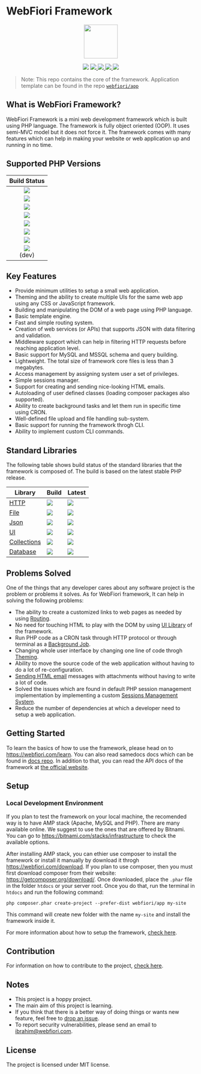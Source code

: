 # WebFiori Framework

<p align="center">
<img width="90px" hight="90px" src="https://webfiori.com/assets/images/favicon.png">
</p>

<p align="center">
  <a href="https://github.com/WebFiori/framework/actions"><img src="https://github.com/WebFiori/framework/workflows/Build%20PHP%208.1/badge.svg?branch=master"></a>
  <a href="https://codecov.io/gh/WebFiori/framework">
    <img src="https://codecov.io/gh/WebFiori/framework/branch/master/graph/badge.svg" />
  </a>
  <a href="https://sonarcloud.io/dashboard?id=WebFiori_framework">
      <img src="https://sonarcloud.io/api/project_badges/measure?project=WebFiori_framework&metric=alert_status" />
  </a>
  <a href="https://github.com/WebFiori/framework/releases">
      <img src="https://img.shields.io/github/release/WebFiori/framework.svg?label=latest" />
  </a>
  <a href="https://packagist.org/packages/webfiori/framework">
      <img src="https://img.shields.io/packagist/dt/webfiori/framework?color=light-green">
  </a>
</p>

> Note: This repo contains the core of the framework. Application template can be found in the repo [`webfiori/app`](https://github.com/webfiori/app)

## What is WebFiori Framework?

WebFiori Framework is a mini web development framework which is built using PHP language. The framework is fully object oriented (OOP). It uses semi-MVC model but it does not force it. The framework comes with many features which can help in making your website or web application up and running in no time.

## Supported PHP Versions
| Build Status |
|:-----------:|
|<a target="_blank" href="https://github.com/WebFiori/framework/actions/workflows/php70.yml"><img src="https://github.com/WebFiori/framework/workflows/Build%20PHP%207.0/badge.svg?branch=master"></a>|
|<a target="_blank" href="https://github.com/WebFiori/framework/actions/workflows/php71.yml"><img src="https://github.com/WebFiori/framework/workflows/Build%20PHP%207.1/badge.svg?branch=master"></a>|
|<a target="_blank" href="https://github.com/WebFiori/framework/actions/workflows/php72.yml"><img src="https://github.com/WebFiori/framework/workflows/Build%20PHP%207.2/badge.svg?branch=master"></a>|
|<a target="_blank" href="https://github.com/WebFiori/framework/actions/workflows/php73.yml"><img src="https://github.com/WebFiori/framework/workflows/Build%20PHP%207.3/badge.svg?branch=master"></a>|
|<a target="_blank" href="https://github.com/WebFiori/framework/actions/workflows/php74.yml"><img src="https://github.com/WebFiori/framework/workflows/Build%20PHP%207.4/badge.svg?branch=master"></a>|
|<a target="_blank" href="https://github.com/WebFiori/framework/actions/workflows/php80.yml"><img src="https://github.com/WebFiori/framework/workflows/Build%20PHP%208.0/badge.svg?branch=master"></a>|
|<a target="_blank" href="https://github.com/WebFiori/framework/actions/workflows/php81.yml"><img src="https://github.com/WebFiori/framework/workflows/Build%20PHP%208.1/badge.svg?branch=master"></a>|
|<a target="_blank" href="https://github.com/WebFiori/framework/actions/workflows/php82.yml"><img src="https://github.com/WebFiori/framework/workflows/Build%20PHP%208.2/badge.svg?branch=dev"></a><br>(dev)|

## Key Features

* Provide minimum utilities to setup a small web application.
* Theming and the ability to create multiple UIs for the same web app using any CSS or JavaScript framework.
* Building and manipulating the DOM of a web page using PHP language.
* Basic template engine.
* Fast and simple routing system.
* Creation of web services (or APIs) that supports JSON with data filtering and validation.
* Middleware support which can help in filtering HTTP requests before reaching application level.
* Basic support for MySQL and MSSQL schema and query building.
* Lightweight. The total size of framework core files is less than 3 megabytes.
* Access management by assigning system user a set of privileges.
* Simple sessions manager.
* Support for creating and sending nice-looking HTML emails.
* Autoloading of user defined classes (loading composer packages also supported).
* Ability to create background tasks and let them run in specific time using CRON.
* Well-defined file upload and file handling sub-system.
* Basic support for running the framework throgh CLI.
* Ability to implement custom CLI commands.

## Standard Libraries

The following table shows build status of the standard libraries that the framework is composed of. The build is based on the latest stable PHP release. 

| Library | Build | Latest |
|----|----|----|
| [HTTP](https://github.com/WebFiori/http) | <a href="https://github.com/WebFiori/http/actions"><img src="https://github.com/WebFiori/http/workflows/Build%20PHP%208.1/badge.svg?branch=master"></a> | <a href="https://github.com/WebFiori/http/releases"><img src="https://img.shields.io/github/release/WebFiori/http.svg" /></a> |
| [File](https://github.com/WebFiori/file) | <a href="https://github.com/WebFiori/file/actions"><img src="https://github.com/WebFiori/file/workflows/Build%20PHP%208.1/badge.svg?branch=main"></a> | <a href="https://github.com/WebFiori/file/releases"><img src="https://img.shields.io/github/release/WebFiori/file.svg" /></a> |
| [Json](https://github.com/WebFiori/json) | <a href="https://github.com/WebFiori/json/actions"><img src="https://github.com/WebFiori/json/workflows/Build%20PHP%208.1/badge.svg?branch=master"></a> | <a href="https://github.com/WebFiori/json/releases"><img src="https://img.shields.io/github/release/WebFiori/json.svg" /></a> |
| [UI](https://github.com/WebFiori/ui) | <a href="https://github.com/WebFiori/ui/actions"><img src="https://github.com/WebFiori/ui/workflows/Build%20PHP%208.1/badge.svg?branch=master"></a> | <a href="https://github.com/WebFiori/ui/releases"><img src="https://img.shields.io/github/release/WebFiori/ui.svg" /></a> |
| [Collections](https://github.com/WebFiori/collections) | <a href="https://github.com/WebFiori/collections/actions"><img src="https://github.com/WebFiori/collections/workflows/Build%20PHP%208.1/badge.svg?branch=master"></a> | <a href="https://github.com/WebFiori/collections/releases"><img src="https://img.shields.io/github/release/WebFiori/collections.svg" /></a> |
| [Database](https://github.com/WebFiori/database) | <a href="https://github.com/WebFiori/database/actions"><img src="https://github.com/WebFiori/database/workflows/Build%20PHP%208.1/badge.svg?branch=main"></a> | <a href="https://github.com/WebFiori/database/releases"><img src="https://img.shields.io/github/release/WebFiori/database.svg" /></a> |

## Problems Solved

One of the things that any developer cares about any software project is the problem or problems it solves. As for WebFiori framework, It can help in solving the following problems:
* The ability to create a customized links to web pages as needed by using [Routing](https://webfiori.com/learn/routing).
* No need for touching HTML to play with the DOM by using [UI Library](https://webfiori.com/learn/ui-package) of the framework.
* Run PHP code as a CRON task through HTTP protocol or through terminal as a [Background Job](https://webfiori.com/learn/background-tasks).
* Changing whole user interface by changing one line of code throgh [Theming](https://webfiori.com/learn/themes).
* Ability to move the source code of the web application without having to do a lot of re-configuration.
* [Sending HTML email](https://webfiori.com/learn/sending-emails) messages with attachments without having to write a lot of code.
* Solved the issues which are found in default PHP session management implementation by implementing a custom [Sessions Management System](https://webfiori.com/learn/sessions-management).
* Reduce the number of dependencies at which a developer need to setup a web application.

## Getting Started 

To learn the basics of how to use the framework, please head on to https://webfiori.com/learn. You can also read samedocs docs which can be found in [docs repo](https://github.com/usernane/wf-docs). In addition to that, you can read the API docs of the framework at [the official website](https://webfiori.com/docs).


## Setup

### Local Development Environment

If you plan to test the framework on your local machine, the recomended way is to have AMP stack (Apache, MySQL and PHP). There are many available online. We suggest to use the ones that are offered by Bitnami. You can go to https://bitnami.com/stacks/infrastructure to check  the available options.

After installing AMP stack, you can ethier use composer to install the framework or install it manually by download it throgh https://webfiori.com/download. If you plan to use composer, then you must first download composer from their website: https://getcomposer.org/download/. Once downloaded, place the `.phar` file in the folder `htdocs` or your server root. Once you do that, run the terminal in `htdocs` and run the following command: 

```
php composer.phar create-project --prefer-dist webfiori/app my-site
```
This command will create new folder with the name `my-site` and install the framework inside it. 

For more information about how to setup the framework, [check here](https://webfiori.com/learn/installation).


## Contribution

For information on how to contribute to the project, [check here](https://webfiori.com/contribute).

## Notes
* This project is a hoppy project. 
* The main aim of this project is learning.
* If you think that there is a better way of doing things or wants new feature, feel free to [drop an issue](https://github.com/WebFiori/framework/issues/new).
* To report security vulnerabilities, please send an email to [ibrahim@webfiori.com](mailto:ibrahim@webfiori.com).

## License

The project is licensed under MIT license.
